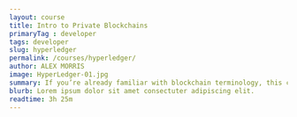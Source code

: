 ```yaml
---
layout: course
title: Intro to Private Blockchains
primaryTag : developer
tags: developer
slug: hyperledger
permalink: /courses/hyperledger/
author: ALEX MORRIS
image: HyperLedger-01.jpg
summary: If you’re already familiar with blockchain terminology, this course will teach you about how blockchains can be applied in a private ecosystem. We’ll explore the benefits of private blockchains, and how Hyperledger combines the benefits of distributed ledgers with the predictability of enterprise software.
blurb: Lorem ipsum dolor sit amet consectuter adipiscing elit.
readtime: 3h 25m
---
```

